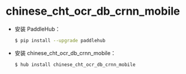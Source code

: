 # chinese_cht_ocr_db_crnn_mobile
* 安装 PaddleHub：

    ```bash
    $ pip install --upgrade paddlehub
    ```

* 安装 chinese_cht_ocr_db_crnn_mobile：

    ```bash
    $ hub install chinese_cht_ocr_db_crnn_mobile
    ```
